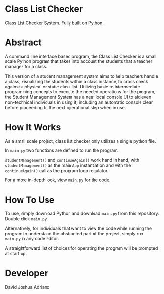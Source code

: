 # Class List Checker
Class List Checker System. Fully built on Python.
<br />
# Abstract
A command line interface based program, the Class List Checker is a small scale Python program that takes into account the students that a teacher manages for a class.

This version of a student management system aims to help teachers handle a class, visualizing the students within a class instance, to cross check against a physical or static class list. Utilizing basic to intermediate programming concepts to execute the needed operations for the program, the Student Management System has a neat local console UI to aid even non-technical individuals in using it, including an automatic console clear before proceeding to the next operational step when in use. 

# How It Works
As a small scale project, class list checker only utilizes a single python file. 

In `main.py` two functions are defined to run the program. 

`studentManagement()` and `continueAgain()` work hand in hand, with `studentManagement()` as the main `App` instantiation and with the `continueAgain()` call as the program loop regulator.

For a more in-depth look, view `main.py` for the code.

# How To Use
To use, simply download Python and download `main.py` from this repository. Double click `main.py`.

Alternatively, for individuals that want to view the code while running the program to understand the abstracted part of the project, simply run `main.py` in any code editor.

A straightforward list of choices for operating the program will be prompted at start up.

# Developer
David Joshua Adriano<br />
